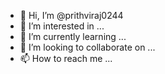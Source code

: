 - 👋 Hi, I’m @prithviraj0244
- 👀 I’m interested in ...
- 🌱 I’m currently learning ...
- 💞️ I’m looking to collaborate on ...
- 📫 How to reach me ...

<!---
prithviraj0244/prithviraj0244 is a ✨ special ✨ repository because its `README.md` (this file) appears on your GitHub profile.
You can click the Preview link to take a look at your changes.
--->
